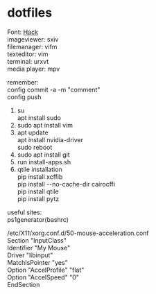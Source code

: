 # dotfiles
Font: <a href=https://github.com/source-foundry/Hack/releases/download/v3.003/Hack-v3.003-ttf.zip> Hack</a></br>
imageviewer: sxiv</br>
filemanager: vifm</br>
texteditor: vim</br>
terminal: urxvt</br>
media player: mpv </br>


remember:</br>
config commit -a -m "comment"</br>
config push</br>

1. su</br>
   apt install sudo</br>
2. sudo apt install vim</br>
4. apt update</br>
   apt install nvidia-driver</br>
   sudo reboot</br>
7. sudo apt install git</br>
8. run install-apps.sh</br>
9. qtile installation</br>
   pip install xcffib </br>
   pip install --no-cache-dir cairocffi</br>
   pip install qtile</br>
   pip install pytz</br>

useful sites:</br>
ps1generator(bashrc)</br>

/etc/X11/xorg.conf.d/50-mouse-acceleration.conf</br>
Section "InputClass"</br>
	Identifier "My Mouse"</br>
	Driver "libinput"</br>
	MatchIsPointer "yes"</br>
	Option "AccelProfile" "flat"</br>
	Option "AccelSpeed" "0"</br>
EndSection</br>

